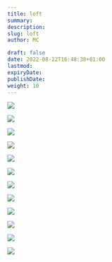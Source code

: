 ```yaml
---
title: loft
summary: 
description: 
slug: loft
author: MC

draft: false
date: 2022-08-22T16:48:38+01:00
lastmod: 
expiryDate: 
publishDate: 
weight: 10
---
```



![](/images/0317.jpeg)

![](/images/0319.jpeg)

![](/images/0321.jpeg)

![](/images/0394.jpeg)

![](/images/0517.jpeg)

![](/images/0522.jpeg)

![](/images/0529.jpeg)

![](/images/0681.jpeg)

![](/images/0724.jpeg)

![](/images/1445.jpeg)

![](/images/8503.jpeg)

![](/images/2813.jpeg)



  